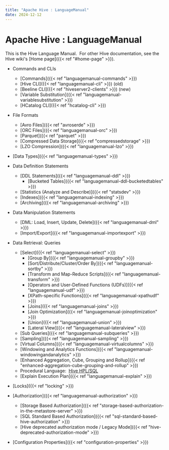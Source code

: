 ```yaml
---
title: "Apache Hive : LanguageManual"
date: 2024-12-12
---
```


# Apache Hive : LanguageManual

This is the Hive Language Manual.  For other Hive documentation, see the Hive wiki's [Home page]({{< ref "#home-page" >}}).

* Commands and CLIs  

	+ [Commands]({{< ref "languagemanual-commands" >}})
	+ [Hive CLI]({{< ref "languagemanual-cli" >}}) (old)
	+ [Beeline CLI]({{< ref "hiveserver2-clients" >}}) (new)
	+ [Variable Substitution]({{< ref "languagemanual-variablesubstitution" >}})
	+ [HCatalog CLI]({{< ref "hcatalog-cli" >}})
* File Formats
	+ [Avro Files]({{< ref "avroserde" >}})
	+ [ORC Files]({{< ref "languagemanual-orc" >}})
	+ [Parquet]({{< ref "parquet" >}})
	+ [Compressed Data Storage]({{< ref "compressedstorage" >}})
	+ [LZO Compression]({{< ref "languagemanual-lzo" >}})
* [Data Types]({{< ref "languagemanual-types" >}})
* Data Definition Statements
	+ [DDL Statements]({{< ref "languagemanual-ddl" >}})
		- [Bucketed Tables]({{< ref "languagemanual-ddl-bucketedtables" >}})
	+ [Statistics (Analyze and Describe)]({{< ref "statsdev" >}})
	+ [Indexes]({{< ref "languagemanual-indexing" >}})
	+ [Archiving]({{< ref "languagemanual-archiving" >}})
* Data Manipulation Statements
	+ [DML: Load, Insert, Update, Delete]({{< ref "languagemanual-dml" >}})
	+ [Import/Export]({{< ref "languagemanual-importexport" >}})
* Data Retrieval: Queries  

	+ [Select]({{< ref "languagemanual-select" >}})
		- [Group By]({{< ref "languagemanual-groupby" >}})
		- [Sort/Distribute/Cluster/Order By]({{< ref "languagemanual-sortby" >}})
		- [Transform and Map-Reduce Scripts]({{< ref "languagemanual-transform" >}})
		- [Operators and User-Defined Functions (UDFs)]({{< ref "languagemanual-udf" >}})
		- [XPath-specific Functions]({{< ref "languagemanual-xpathudf" >}})
		- [Joins]({{< ref "languagemanual-joins" >}})
		- [Join Optimization]({{< ref "languagemanual-joinoptimization" >}})
		- [Union]({{< ref "languagemanual-union" >}})
		- [Lateral View]({{< ref "languagemanual-lateralview" >}})
	+ [Sub Queries]({{< ref "languagemanual-subqueries" >}})
	+ [Sampling]({{< ref "languagemanual-sampling" >}})
	+ [Virtual Columns]({{< ref "languagemanual-virtualcolumns" >}})
	+ [Windowing and Analytics Functions]({{< ref "languagemanual-windowingandanalytics" >}})
	+ [Enhanced Aggregation, Cube, Grouping and Rollup]({{< ref "enhanced-aggregation-cube-grouping-and-rollup" >}})
	+ Procedural Language:  [Hive HPL/SQL](https://hive.apache.org/docs/latest/user/hive-hpl-sql)
	+ [Explain Execution Plan]({{< ref "languagemanual-explain" >}})
* [Locks]({{< ref "locking" >}})
* [Authorization]({{< ref "languagemanual-authorization" >}})
	+ [Storage Based Authorization]({{< ref "storage-based-authorization-in-the-metastore-server" >}})
	+ [SQL Standard Based Authorization]({{< ref "sql-standard-based-hive-authorization" >}})
	+ [Hive deprecated authorization mode / Legacy Mode]({{< ref "hive-deprecated-authorization-mode" >}})
* [Configuration Properties]({{< ref "configuration-properties" >}})

 

 


